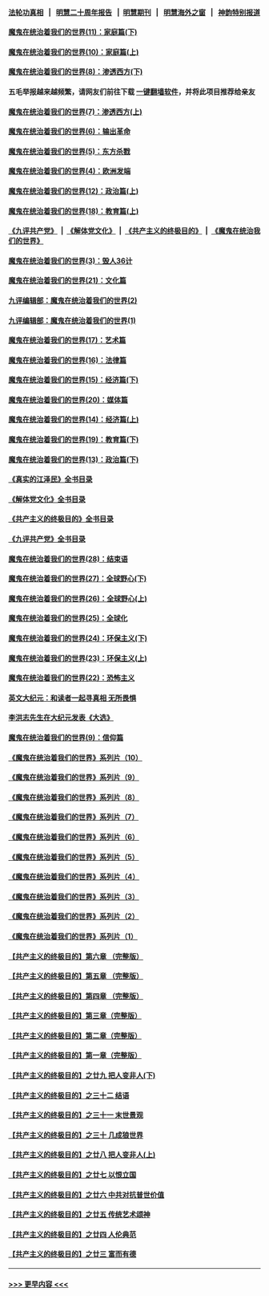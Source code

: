 #### [法轮功真相](https://github.com/gfw-breaker/truth/blob/master/README.md?t=0) &nbsp;&nbsp;|&nbsp;&nbsp; [明慧二十周年报告](https://github.com/gfw-breaker/mh-reports/blob/master/README.md?t=0) &nbsp;&nbsp;|&nbsp;&nbsp;[明慧期刊](https://github.com/gfw-breaker/mh-qikan) &nbsp;&nbsp;|&nbsp;&nbsp; [明慧海外之窗](https://github.com/gfw-breaker/mh-news/blob/master/README.md?t=0) &nbsp;&nbsp;|&nbsp;&nbsp; [神韵特别报道](https://github.com/gfw-breaker/mh-news/blob/master/shenyun.md?t=0)
#### [魔鬼在统治着我们的世界(11)：家庭篇(下)](../pages/nsc422/n10440961.md?t=12011450) 
#### [魔鬼在统治着我们的世界(10)：家庭篇(上)](../pages/nsc422/n10435448.md?t=12011450) 
#### [魔鬼在统治着我们的世界(8)：渗透西方(下)](../pages/nsc422/n10429603.md?t=12011450) 
#### 五毛举报越来越频繁，请网友们前往下载 [一键翻墙软件](https://github.com/gfw-breaker/ssr-accounts)，并将此项目推荐给亲友
#### [魔鬼在统治着我们的世界(7)：渗透西方(上)](../pages/nsc422/n10426013.md?t=12011450) 
#### [魔鬼在统治着我们的世界(6)：输出革命](../pages/nsc422/n10421536.md?t=12011450) 
#### [魔鬼在统治着我们的世界(5)：东方杀戮](../pages/nsc422/n10417707.md?t=12011450) 
#### [魔鬼在统治着我们的世界(4)：欧洲发端](../pages/nsc422/n10414890.md?t=12011450) 
#### [魔鬼在统治着我们的世界(12)：政治篇(上)](../pages/nsc422/n10444576.md?t=12011450) 
#### [魔鬼在统治着我们的世界(18)：教育篇(上)](../pages/nsc422/n10526970.md?t=12011450) 
#### [《九评共产党》](https://github.com/begood0513/9ping.md/blob/master/README.md) &nbsp;|&nbsp; [《解体党文化》](../../../../jtdwh.md/blob/master/README.md)  &nbsp;|&nbsp; [《共产主义的终极目的》](../../../../gczydzjmd.md/blob/master/README.md) &nbsp;|&nbsp; [《魔鬼在统治我们的世界》](../../../../mgztzwmdsj.md/blob/master/README.md) 
#### [魔鬼在统治着我们的世界(3)：毁人36计](../pages/nsc422/n10411583.md?t=12011450) 
#### [魔鬼在统治着我们的世界(21)：文化篇](../pages/nsc422/n10597706.md?t=12011450) 
#### [九评编辑部：魔鬼在统治着我们的世界(2)](../pages/nsc422/n10410036.md?t=12011450) 
#### [九评编辑部：魔鬼在统治着我们的世界(1)](../pages/nsc422/n10406825.md?t=12011450) 
#### [魔鬼在统治着我们的世界(17)：艺术篇](../pages/nsc422/n10499093.md?t=12011450) 
#### [魔鬼在统治着我们的世界(16)：法律篇](../pages/nsc422/n10485969.md?t=12011450) 
#### [魔鬼在统治着我们的世界(15)：经济篇(下)](../pages/nsc422/n10469975.md?t=12011450) 
#### [魔鬼在统治着我们的世界(20)：媒体篇](../pages/nsc422/n10586579.md?t=12011450) 
#### [魔鬼在统治着我们的世界(14)：经济篇(上)](../pages/nsc422/n10457370.md?t=12011450) 
#### [魔鬼在统治着我们的世界(19)：教育篇(下)](../pages/nsc422/n10564808.md?t=12011450) 
#### [魔鬼在统治着我们的世界(13)：政治篇(下)](../pages/nsc422/n10448270.md?t=12011450) 
#### [《真实的江泽民》全书目录](../pages/nsc422/n13721399.md?t=12011450) 
#### [《解体党文化》全书目录](../pages/nsc422/n13721157.md?t=12011450) 
#### [《共产主义的终极目的》全书目录](../pages/nsc422/n13721048.md?t=12011450) 
#### [《九评共产党》全书目录](../pages/nsc422/n13708085.md?t=12011450) 
#### [魔鬼在统治着我们的世界(28)：结束语](../pages/nsc422/n10936246.md?t=12011450) 
#### [魔鬼在统治着我们的世界(27)：全球野心(下)](../pages/nsc422/n10928319.md?t=12011450) 
#### [魔鬼在统治着我们的世界(26)：全球野心(上)](../pages/nsc422/n10900318.md?t=12011450) 
#### [魔鬼在统治着我们的世界(25)：全球化](../pages/nsc422/n10788205.md?t=12011450) 
#### [魔鬼在统治着我们的世界(24)：环保主义(下)](../pages/nsc422/n10695307.md?t=12011450) 
#### [魔鬼在统治着我们的世界(23)：环保主义(上)](../pages/nsc422/n10688613.md?t=12011450) 
#### [魔鬼在统治着我们的世界(22)：恐怖主义](../pages/nsc422/n10614727.md?t=12011450) 
#### [英文大纪元：和读者一起寻真相 无所畏惧](../pages/nsc422/n12542027.md?t=12011450) 
#### [李洪志先生在大纪元发表《大选》](../pages/nsc422/n12534746.md?t=12011450) 
#### [魔鬼在统治着我们的世界(9)：信仰篇](../pages/nsc422/n10432159.md?t=12011450) 
#### [《魔鬼在统治着我们的世界》系列片（10）](../pages/nsc422/n12292670.md?t=12011450) 
#### [《魔鬼在统治着我们的世界》系列片（9）](../pages/nsc422/n12290859.md?t=12011450) 
#### [《魔鬼在统治着我们的世界》系列片（8）](../pages/nsc422/n12287445.md?t=12011450) 
#### [《魔鬼在统治着我们的世界》系列片（7）](../pages/nsc422/n12283425.md?t=12011450) 
#### [《魔鬼在统治着我们的世界》系列片（6）](../pages/nsc422/n12282314.md?t=12011450) 
#### [《魔鬼在统治着我们的世界》系列片（5）](../pages/nsc422/n12281419.md?t=12011450) 
#### [《魔鬼在统治着我们的世界》系列片（4）](../pages/nsc422/n12274024.md?t=12011450) 
#### [《魔鬼在统治着我们的世界》系列片（3）](../pages/nsc422/n12271322.md?t=12011450) 
#### [《魔鬼在统治着我们的世界》系列片（2）](../pages/nsc422/n12269049.md?t=12011450) 
#### [《魔鬼在统治着我们的世界》系列片（1）](../pages/nsc422/n12267575.md?t=12011450) 
#### [【共产主义的终极目的】第六章 （完整版）](../pages/nsc422/n11428913.md?t=12011450) 
#### [【共产主义的终极目的】第五章 （完整版）](../pages/nsc422/n11428912.md?t=12011450) 
#### [【共产主义的终极目的】第四章 （完整版）](../pages/nsc422/n11428907.md?t=12011450) 
#### [【共产主义的终极目的】第三章（完整版）](../pages/nsc422/n11428848.md?t=12011450) 
#### [【共产主义的终极目的】第二章（完整版）](../pages/nsc422/n11428831.md?t=12011450) 
#### [【共产主义的终极目的】第一章（完整版）](../pages/nsc422/n11417651.md?t=12011450) 
#### [【共产主义的终极目的】之廿九 把人变非人(下)](../pages/nsc422/n11344140.md?t=12011450) 
#### [【共产主义的终极目的】之三十二 结语](../pages/nsc422/n11360535.md?t=12011450) 
#### [【共产主义的终极目的】之三十一 末世景观](../pages/nsc422/n11351129.md?t=12011450) 
#### [【共产主义的终极目的】之三十 几成狼世界](../pages/nsc422/n11348280.md?t=12011450) 
#### [【共产主义的终极目的】之廿八 把人变非人(上)](../pages/nsc422/n11340492.md?t=12011450) 
#### [【共产主义的终极目的】之廿七 以恨立国](../pages/nsc422/n11336944.md?t=12011450) 
#### [【共产主义的终极目的】之廿六 中共对抗普世价值](../pages/nsc422/n11324785.md?t=12011450) 
#### [【共产主义的终极目的】之廿五 传统艺术颂神](../pages/nsc422/n11296396.md?t=12011450) 
#### [【共产主义的终极目的】之廿四 人伦典范](../pages/nsc422/n11296397.md?t=12011450) 
#### [【共产主义的终极目的】之廿三 富而有德](../pages/nsc422/n11283598.md?t=12011450) 

----
#### [ >>> 更早内容 <<< ](../indexes/nsc422-earlier.md)
